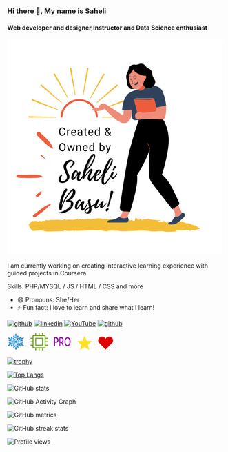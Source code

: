 
<!-- ### Hi there 👋
**MehaRima/meharima** is a ✨ _special_ ✨ repository because its `README.md` (this file) appears on your GitHub profile.

Here are some ideas to get you started:

- 🔭 I’m currently working on ...
- 🌱 I’m currently learning ...
- 👯 I’m looking to collaborate on ...
- 🤔 I’m looking for help with ...
- 💬 Ask me about ...
- 📫 How to reach me: ...
- 😄 Pronouns: ...
- ⚡ Fun fact: ...
-->
### Hi there 👋, My name is Saheli 
#### Web developer and designer,Instructor and Data Science enthusiast
![Web developer and designer,Instructor and Data Science enthusiast](https://github.com/MehaRima/sb/blob/main/imgs/Avatar.png)

I am currently working on creating interactive learning experience with guided projects in Coursera 

Skills: PHP/MYSQL / JS / HTML / CSS and more

- 😄 Pronouns: She/Her 
- ⚡ Fun fact: I love to learn and share what I learn! 


[<img src='https://cdn.jsdelivr.net/npm/simple-icons@3.0.1/icons/github.svg' alt='github' height='40'>](https://github.com/MehaRima)  [<img src='https://cdn.jsdelivr.net/npm/simple-icons@3.0.1/icons/linkedin.svg' alt='linkedin' height='40'>](https://www.linkedin.com/in/saheli-basu/)  [<img src='https://cdn.jsdelivr.net/npm/simple-icons@3.0.1/icons/youtube.svg' alt='YouTube' height='40'>](https://www.youtube.com/channel/sahelibasu)  [<img src='https://cdn.jsdelivr.net/npm/simple-icons@3.0.1/icons/github.svg' alt='github' height='40'>](sahelibasu23.github.io)  

<a href='https://archiveprogram.github.com/'><img src='https://raw.githubusercontent.com/acervenky/animated-github-badges/master/assets/acbadge.gif' width='40' height='40'></a> <a href='https://docs.github.com/en/developers'><img src='https://raw.githubusercontent.com/acervenky/animated-github-badges/master/assets/devbadge.gif' width='40' height='40'></a> <a href='https://github.com/pricing'><img src='https://raw.githubusercontent.com/acervenky/animated-github-badges/master/assets/pro.gif' width='40' height='40'></a> <a href='https://stars.github.com/'><img src='https://raw.githubusercontent.com/acervenky/animated-github-badges/master/assets/starbadge.gif' width='35' height='35'></a> <a href='https://docs.github.com/en/github/supporting-the-open-source-community-with-github-sponsors'><img src='https://raw.githubusercontent.com/acervenky/animated-github-badges/master/assets/sponsorbadge.gif' width='35' height='35'></a> 

[![trophy](https://github-profile-trophy.vercel.app/?username=MehaRima)](https://github.com/ryo-ma/github-profile-trophy)

[![Top Langs](https://github-readme-stats.vercel.app/api/top-langs/?username=MehaRima)](https://github.com/anuraghazra/github-readme-stats)

![GitHub stats](https://github-readme-stats.vercel.app/api?username=MehaRima&show_icons=true)  

![GitHub Activity Graph](https://activity-graph.herokuapp.com/graph?username=MehaRima)  

![GitHub metrics](https://metrics.lecoq.io/MehaRima)  

![GitHub streak stats](https://github-readme-streak-stats.herokuapp.com/?user=MehaRima)  

![Profile views](https://gpvc.arturio.dev/MehaRima)  

